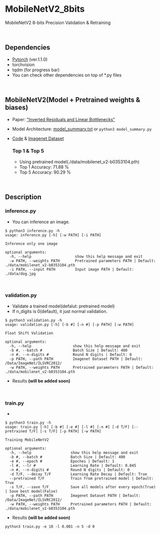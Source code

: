 # MobileNetV2_8bits
MobileNetV2 8-bits Precision Validation & Retraining

<br />

## Dependencies
- [Pytorch][pytorch] (ver.1.1.0)
- torchvision
- tqdm (for progress bar)
- You can check other dependencies on top of *.py files

<br />

## MobileNetV2(Model + Pretrained weights & biases)
- Paper: ["Inverted Residuals and Linear Bottlenecks"][paper]
- Model Architecture: [model_summary.txt][model_summuary.txt] or 
```python3 model_summary.py```
- [Code][code] & [Imagenet Dataset][imagenet]

  ### Top 1 & Top 5
  - Using pretrained model(./data/mobilenet_v2-b0353104.pth)
  - Top 1 Accuracy: 71.88 % 	 
  - Top 5 Accuracy: 90.29 %

<br />

## Description

  ### inference.py
  - You can inference an image.
  ~~~
  $ python3 inference.py -h
  usage: inference.py [-h] [-w PATH] [-i PATH]
  
  Inference only one image

  optional arguments:
    -h, --help                    show this help message and exit
    -w PATH, --weights PATH       Pretrained parameters PATH | Default: ./data/mobilenet_v2-b0353104.pth                      
    -i PATH, --input PATH         Input image PATH | Default: ./data/dog.jpg                
  ~~~
  
  <br />
  
  ### validation.py
  - Validate a trained model(defalut: pretrained model)
  - If n_digits is 0(default), it just normal validation.
  ~~~
  $ python3 validation.py -h
  usage: validation.py [-h] [-b #] [-n #] [-p PATH] [-w PATH]
  
  Float Shift Validation

  optional arguments:
    -h, --help                   show this help message and exit
    -b #, --batch #              Batch Size | Default: 400
    -n #, --n-digits #           Round N digits | Default: 0
    -p PATH, --path PATH         Imagenet Dataset PATH | Default: /Data/ImageNet/ILSVRC2012/                
    -w PATH, --weights PATH      Pretrained parameters PATH | Default: ./data/mobilenet_v2-b0353104.pth
  ~~~
  - Results
  <b>(will be added soon)</b>
  
  <br />
  
  ### train.py
  - 
  ~~~
  $ python3 train.py -h
  usage: train.py [-h] [-b #] [-e #] [-l #] [-n #] [-d T/F] [--pretrained T/F] [-s T/F] [-p PATH] [-w PATH]

  Training MobileNetV2

  optional arguments:
    -h, --help                  show this help message and exit
    -b #, --batch #             Batch Size | Default: 400
    -e #, --epoch #             Epoches | Default: 1
    -l #, --lr #                Learning Rate | Default: 0.045
    -n #, --n-digits #          Round N digits | Default: 0
    -d T/F, --decay T/F         Learning Rate Decay | Default: True
    --pretrained T/F            Train from pretrained model | Default: True
    -s T/F, --save T/F          Save all models after every epoch(True) | Save best model(False)
    -p PATH, --path PATH        Imagenet Dataset PATH | Default: /Data/ImageNet/ILSVRC2012/
    -w PATH, --weights PATH     Pretrained parameters PATH | Default: ./data/mobilenet_v2-b0353104.pth
  ~~~
  - Results
  <b>(will be added soon)</b>
  ~~~
  python3 train.py -e 10 -l 0.001 -n 5 -d 0
  ~~~

[pytorch]: https://pytorch.org/
[paper]: https://arxiv.org/abs/1801.04381
[code]: https://pytorch.org/hub/pytorch_vision_mobilenet_v2/
[model_summuary.txt]: https://github.com/WheatBeer/MobileNetV2_8bits/blob/master/model_summary.txt
[imagenet]: http://www.image-net.org/challenges/LSVRC/2012/nonpub-downloads
